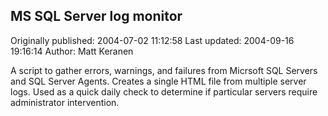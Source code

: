 ## MS SQL Server log monitor

Originally published: 2004-07-02 11:12:58
Last updated: 2004-09-16 19:16:14
Author: Matt Keranen

A script to gather errors, warnings, and failures from Micrsoft SQL Servers and SQL Server Agents. Creates a single HTML file from multiple server logs. Used as a quick daily check to determine if particular servers require administrator intervention.